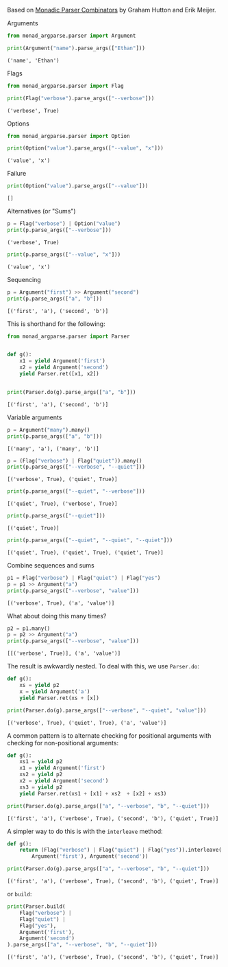 Based on [Monadic Parser Combinators](https://www.cs.nott.ac.uk/~pszgmh/monparsing.pdf) by Graham Hutton and Erik Meijer.

Arguments

```python
from monad_argparse.parser import Argument

print(Argument("name").parse_args(["Ethan"]))
```

    ('name', 'Ethan')


Flags

```python
from monad_argparse.parser import Flag

print(Flag("verbose").parse_args(["--verbose"]))
```

    ('verbose', True)


Options

```python
from monad_argparse.parser import Option

print(Option("value").parse_args(["--value", "x"]))
```

    ('value', 'x')


Failure


```python
print(Option("value").parse_args(["--value"]))
```

    []


Alternatives (or "Sums")


```python
p = Flag("verbose") | Option("value")
print(p.parse_args(["--verbose"]))
```

    ('verbose', True)



```python
print(p.parse_args(["--value", "x"]))
```

    ('value', 'x')


Sequencing


```python
p = Argument("first") >> Argument("second")
print(p.parse_args(["a", "b"]))
```

    [('first', 'a'), ('second', 'b')]


This is shorthand for the following:

```python
from monad_argparse.parser import Parser


def g():
    x1 = yield Argument('first')
    x2 = yield Argument('second')
    yield Parser.ret([x1, x2])


print(Parser.do(g).parse_args(["a", "b"]))
```

    [('first', 'a'), ('second', 'b')]


Variable arguments


```python
p = Argument("many").many()
print(p.parse_args(["a", "b"]))
```

    [('many', 'a'), ('many', 'b')]



```python
p = (Flag("verbose") | Flag("quiet")).many()
print(p.parse_args(["--verbose", "--quiet"]))
```

    [('verbose', True), ('quiet', True)]



```python
print(p.parse_args(["--quiet", "--verbose"]))
```

    [('quiet', True), ('verbose', True)]



```python
print(p.parse_args(["--quiet"]))
```

    [('quiet', True)]



```python
print(p.parse_args(["--quiet", "--quiet", "--quiet"]))
```

    [('quiet', True), ('quiet', True), ('quiet', True)]


Combine sequences and sums


```python
p1 = Flag("verbose") | Flag("quiet") | Flag("yes")
p = p1 >> Argument("a")
print(p.parse_args(["--verbose", "value"]))
```

    [('verbose', True), ('a', 'value')]


What about doing this many times?


```python
p2 = p1.many()
p = p2 >> Argument("a")
print(p.parse_args(["--verbose", "value"]))
```

    [[('verbose', True)], ('a', 'value')]


The result is awkwardly nested. To deal with this, we use `Parser.do`:


```python
def g():
    xs = yield p2
    x = yield Argument('a')
    yield Parser.ret(xs + [x])

print(Parser.do(g).parse_args(["--verbose", "--quiet", "value"]))
```

    [('verbose', True), ('quiet', True), ('a', 'value')]


A common pattern is to alternate checking for positional arguments with checking for non-positional arguments:


```python
def g():
    xs1 = yield p2
    x1 = yield Argument('first')
    xs2 = yield p2
    x2 = yield Argument('second')
    xs3 = yield p2
    yield Parser.ret(xs1 + [x1] + xs2  + [x2] + xs3)

print(Parser.do(g).parse_args(["a", "--verbose", "b", "--quiet"]))
```

    [('first', 'a'), ('verbose', True), ('second', 'b'), ('quiet', True)]


A simpler way to do this is with the `interleave` method:


```python
def g():
    return (Flag("verbose") | Flag("quiet") | Flag("yes")).interleave(
        Argument('first'), Argument('second'))

print(Parser.do(g).parse_args(["a", "--verbose", "b", "--quiet"]))
```

    [('first', 'a'), ('verbose', True), ('second', 'b'), ('quiet', True)]


or `build`:


```python
print(Parser.build(
    Flag("verbose") |
    Flag("quiet") |
    Flag("yes"),
    Argument('first'),
    Argument('second')
).parse_args(["a", "--verbose", "b", "--quiet"]))
```

    [('first', 'a'), ('verbose', True), ('second', 'b'), ('quiet', True)]
